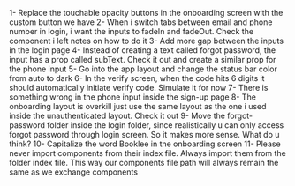1- Replace the touchable opacity buttons in the onboarding screen with the custom button we have
2- When i switch tabs between email and phone number in login, i want the inputs to fadeIn and fadeOut. Check the component i left notes on how to do it
3- Add more gap between the inputs in the login page
4- Instead of creating a text called forgot password, the input has a prop called subText. Check it out and create a similar prop for the phone input
5- Go into the app layout and change the status bar color from auto to dark
6- In the verify screen, when the code hits 6 digits it should automatically initiate verify code. Simulate it for now
7- There is something wrong in the phone input inside the sign-up page
8- The onboarding layout is overkill just use the same layout as the one i used inside the unauthenticated layout. Check it out
9- Move the forgot-password folder inside the login folder, since realistically u can only access forgot password through login screen. So it makes more sense. What do u think?
10- Capitalize the word Booklee in the onboarding screen
11- Please never import components from their index file. Always import them from the folder index file. This way our components file path will always remain the same as we exchange components

